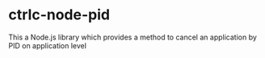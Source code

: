 # ctrlc-node-pid
This a Node.js library which provides a method to cancel an application by PID on application level
